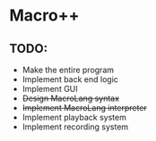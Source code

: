# Macro++

## TODO:
* Make the entire program
* Implement back end logic
* Implement GUI
* <strike>Design MacroLang syntax</strike>
* <strike>Implement MacroLang interpreter</strike>
* Implement playback system
* Implement recording system